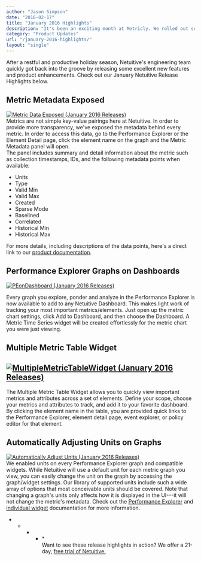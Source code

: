 ```yaml
---
author: "Jason Simpson"
date: "2016-02-17"
title: "January 2016 Highlights"
description: "It's been an exciting month at Metricly. We rolled out several new features, including Multiple Metric Table widgets! Check out our January 2016 Releases."
category: "Product Updates"
url: "/january-2016-highlights/"
layout: "single"
---
```


After a restful and productive holiday season, Netuitive's engineering team quickly got back into the groove by releasing some excellent new features and product enhancements. Check out our January Netuitive Release Highlights below.

Metric Metadata Exposed
-----------------------

[![Metric Data Exposed (January 2016 Releases)](https://www.metricly.comhttps://s3-us-west-2.amazonaws.com/com-netuitive-app-usw2-public/wp-content/uploads/2016/03/MetricDataExposed.jpg)](https://www.metricly.comhttps://s3-us-west-2.amazonaws.com/com-netuitive-app-usw2-public/wp-content/uploads/2016/03/MetricDataExposed.jpg)\
Metrics are not simple key-value pairings here at Netuitive. In order to provide more transparency, we've exposed the metadata behind every metric. In order to access this data, go to the Performance Explorer or the Element Detail page, click the element name on the graph and the Metric Metadata panel will open.\
The panel includes summary and detail information about the metric such as collection timestamps, IDs, and the following metadata points when available:

-   Units
-   Type
-   Valid Min
-   Valid Max
-   Created
-   Sparse Mode
-   Baselined
-   Correlated
-   Historical Min
-   Historical Max

For more details, including descriptions of the data points, here's a direct link to our [product documentation](https://help.netuitive.com/Content/Metrics/metrics_page.htm).

Performance Explorer Graphs on Dashboards
-----------------------------------------

[![PEonDashboard (January 2016 Releases)](https://www.metricly.comhttps://s3-us-west-2.amazonaws.com/com-netuitive-app-usw2-public/wp-content/uploads/2016/03/PEonDashboard.jpg)](https://www.metricly.comhttps://s3-us-west-2.amazonaws.com/com-netuitive-app-usw2-public/wp-content/uploads/2016/03/PEonDashboard.jpg)

Every graph you explore, ponder and analyze in the Performance Explorer is now available to add to any Netuitive Dashboard. This makes light work of tracking your most important metrics/elements. Just open up the metric chart settings, click Add to Dashboard, and then choose the Dashboard. A Metric Time Series widget will be created effortlessly for the metric chart you were just viewing.

Multiple Metric Table Widget
----------------------------

[![MultipleMetricTableWidget (January 2016 Releases)](https://www.metricly.comhttps://s3-us-west-2.amazonaws.com/com-netuitive-app-usw2-public/wp-content/uploads/2016/03/MultipleMeticTableWidget.jpg)](https://www.metricly.comhttps://s3-us-west-2.amazonaws.com/com-netuitive-app-usw2-public/wp-content/uploads/2016/03/MultipleMeticTableWidget.jpg)
--------------------------------------------------------------------------------------------------------------------------------------------------------------------------------------------------------------------------

The Multiple Metric Table Widget allows you to quickly view important metrics and attributes across a set of elements. Define your scope, choose your metrics and attributes to track, and add it to your favorite dashboard. By clicking the element name in the table, you are provided quick links to the Performance Explorer, element detail page, event explorer, or policy editor for that element.

Automatically Adjusting Units on Graphs
---------------------------------------

[![Automatically Adjust Units (January 2016 Releases)](https://www.metricly.comhttps://s3-us-west-2.amazonaws.com/com-netuitive-app-usw2-public/wp-content/uploads/2016/03/Automatically-Adjust-Units.jpg)](https://www.metricly.comhttps://s3-us-west-2.amazonaws.com/com-netuitive-app-usw2-public/wp-content/uploads/2016/03/Automatically-Adjust-Units.jpg)\
We enabled units on every Performance Explorer graph and compatible widgets. While Netuitive will use a default unit for each metric graph you view, you can easily change the unit on the graph by accessing the graph/widget settings. Our library of supported units include such a wide array of options that most conceivable units should be covered. Note that changing a graph's units only affects how it is displayed in the UI---it will not change the metric's metadata. Check out the [Performance Explorer](https://help.netuitive.com/Content/Performance/performance_explorer.htm#Metric_charts_section) and [individual widget](https://help.netuitive.com/Content/Dashboards/Widgets/widget_library.htm) documentation for more information.

* * * * *\
Want to see these release highlights in action? We offer a 21-day, [free trial of Netuitive.](https://www.metricly.com/signup)
